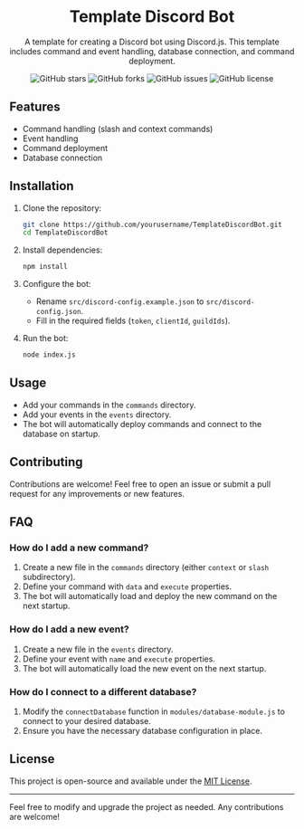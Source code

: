 <div align="center">

# Template Discord Bot

A template for creating a Discord bot using Discord.js. This template includes command and event handling, database connection, and command deployment.

![GitHub stars](https://img.shields.io/github/stars/yourusername/TemplateDiscordBot?style=social)
![GitHub forks](https://img.shields.io/github/forks/yourusername/TemplateDiscordBot?style=social)
![GitHub issues](https://img.shields.io/github/issues/yourusername/TemplateDiscordBot)
![GitHub license](https://img.shields.io/github/license/yourusername/TemplateDiscordBot)

</div>

## Features

- Command handling (slash and context commands)
- Event handling
- Command deployment
- Database connection

## Installation

1. Clone the repository:
    ```sh
    git clone https://github.com/yourusername/TemplateDiscordBot.git
    cd TemplateDiscordBot
    ```

2. Install dependencies:
    ```sh
    npm install
    ```

3. Configure the bot:
    - Rename `src/discord-config.example.json` to `src/discord-config.json`.
    - Fill in the required fields (`token`, `clientId`, `guildIds`).

4. Run the bot:
    ```sh
    node index.js
    ```

## Usage

- Add your commands in the `commands` directory.
- Add your events in the `events` directory.
- The bot will automatically deploy commands and connect to the database on startup.

## Contributing

Contributions are welcome! Feel free to open an issue or submit a pull request for any improvements or new features.

## FAQ

### How do I add a new command?

1. Create a new file in the `commands` directory (either `context` or `slash` subdirectory).
2. Define your command with `data` and `execute` properties.
3. The bot will automatically load and deploy the new command on the next startup.

### How do I add a new event?

1. Create a new file in the `events` directory.
2. Define your event with `name` and `execute` properties.
3. The bot will automatically load the new event on the next startup.

### How do I connect to a different database?

1. Modify the `connectDatabase` function in `modules/database-module.js` to connect to your desired database.
2. Ensure you have the necessary database configuration in place.

## License

This project is open-source and available under the [MIT License](LICENSE).

---

Feel free to modify and upgrade the project as needed. Any contributions are welcome!